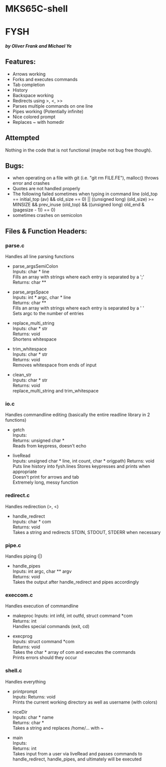 # MKS65C-shell
# FYSH
##### by Oliver Frank and Michael Ye

## Features:
- Arrows working  
- Forks and executes commands  
- Tab completion   
- History
- Backspace working  
- Redirects using >, <, >>
- Parses multiple commands on one line  
- Pipes working (Potentially infinite)
- Nice colored prompt
- Replaces ~ with homedir

## Attempted
Nothing in the code that is not functional (maybe not bug free though).

## Bugs:
- when operating on a file with git (i.e. "git rm FILE.FE"), malloc() throws error and crashes
- Quotes are not handled properly
- The following failed sometimes when typing in command line
      (old_top == initial_top (av) && old_size == 0) ||
      ((unsigned long) (old_size) >= MINSIZE &&
      prev_inuse (old_top) && ((unsigned long) old_end
      & (pagesize - 1)) == 0)
- sometimes crashes on semicolon

## Files & Function Headers:
### parse.c
Handles all line parsing functions

- parse_argsSemiColon  
Inputs: char \* line  
Fills an array with strings where each entry is separated by a ';'  
Returns: char \*\*

- parse_argsSpace  
Inputs: int \* argc, char \* line  
Returns: char \*\*  
Fills an array with strings where each entry is separated by a ' '  
Sets argc to the number of entries

- replace_multi_string  
Inputs: char \* str  
Returns: void  
Shortens whitespace

- trim_whitespace  
Inputs: char \* str  
Returns: void  
Removes whitespace from ends of input

- clean_str  
Inputs: char \* str  
Returns: void  
replace_multi_string and trim_whitespace

### io.c
Handles commandline editing (basically the entire readline library in 2 functions)

- getch  
Inputs:  
Returns: unsigned char \*  
Reads from keypress, doesn't echo

- liveRead  
Inputs: unsigned char \* line, int count, char \* origpath)
Returns: void  
Puts line history into fysh.lines
Stores keypresses and prints when appropriate  
Doesn't print for arrows and tab  
Extremely long, messy function  

### redirect.c
Handles redirection (>, <)

- handle_redirect  
Inputs: char \* com  
Returns: void  
Takes a string and redirects STDIN, STDOUT, STDERR when necessary

### pipe.c
Handles piping (|)

- handle_pipes  
Inputs: int argc, char \*\* argv  
Returns:  void  
Takes the output after handle_redirect and pipes accordingly

### execcom.c
Handles execution of commandline

- makeproc
Inputs: int infd, int outfd, struct command \*com  
Returns: int  
Handles special commands (exit, cd)

- execprog  
Inputs: struct command \*com  
Returns: void  
Takes the char \* array of com and executes the commands  
Prints errors should they occur  

### shell.c
Handles everything

- printprompt  
Inputs:
Returns: void  
Prints the current working directory as well as username (with colors)

- niceDir  
Inputs: char \* name  
Returns: char \*  
Takes a string and replaces /home/... with ~

- main  
Inputs:   
Returns: int  
Takes input from a user via liveRead and passes commands to  
 handle_redirect, handle_pipes, and ultimately will be executed  
